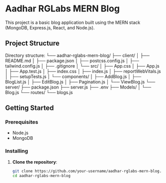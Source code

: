 
# Aadhar RGLabs MERN Blog

This project is a basic blog application built using the MERN stack (MongoDB, Express.js, React, and Node.js).

## Project Structure
Directory structure: └── aadhar-rglabs-mern-blog/ ├── client/ │ ├── README.md │ ├── package.json │ ├── postcss.config.js │ ├── tailwind.config.js │ ├── .gitignore │ └── src/ │ ├── App.css │ ├── App.js │ ├── App.test.js │ ├── index.css │ ├── index.js │ ├── reportWebVitals.js │ ├── setupTests.js │ └── components/ │ ├── AddBlog.js │ ├── BlogList.js │ ├── EditBlog.js │ ├── Pagination.js │ └── ViewBlog.js └── server/ ├── package.json ├── server.js ├── .env ├── Models/ │ └── Blog.js └── routes/ └── blogs.js


## Getting Started

### Prerequisites

- Node.js
- MongoDB

### Installing

1. **Clone the repository**:
   ```bash
   git clone https://github.com/your-username/aadhar-rglabs-mern-blog.git
   cd aadhar-rglabs-mern-blog
